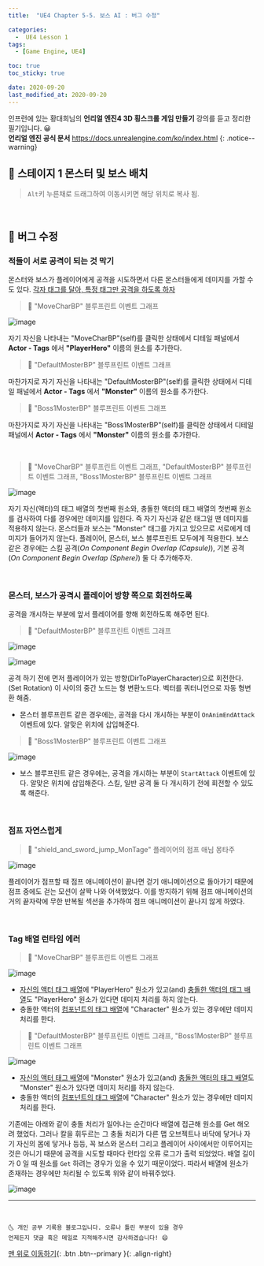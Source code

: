 ```yaml
---
title:  "UE4 Chapter 5-5. 보스 AI : 버그 수정" 

categories:
  -  UE4 Lesson 1 
tags:
  - [Game Engine, UE4]

toc: true
toc_sticky: true

date: 2020-09-20
last_modified_at: 2020-09-20
---
```


인프런에 있는 황대희님의 **언리얼 엔진4 3D 횡스크롤 게임 만들기** 강의를 듣고 정리한 필기입니다. 😀  
**언리얼 엔진 공식 문서** <https://docs.unrealengine.com/ko/index.html>
{: .notice--warning}

## 🔔 스테이지 1 몬스터 및 보스 배치

> `Alt`키 누른채로 드래그하여 이동시키면 해당 위치로 복사 됨.

<br>

## 🔔 버그 수정

### 적들이 서로 공격이 되는 것 막기

몬스터와 보스가 플레이어에게 공격을 시도하면서 다른 몬스터들에게 데미지를 가할 수도 있다. <u>각자 태그를 달아, 특정 태그만 공격을 하도록 하자</u>

> 🚩 "MoveCharBP" 블루프린트 이벤트 그래프 

![image](https://user-images.githubusercontent.com/42318591/93691946-74cb5380-fb27-11ea-9db6-591f23e5df74.png)

자기 자신을 나타내는 "MoveCharBP"(self)를 클릭한 상태에서 디테일 패널에서 **Actor - Tags** 에서 **"PlayerHero"** 이름의 원소를 추가한다.

> 🚩 "DefaultMosterBP" 블루프린트 이벤트 그래프 

마찬가지로 자기 자신을 나타내는 "DefaultMosterBP"(self)를 클릭한 상태에서 디테일 패널에서 **Actor - Tags** 에서 **"Monster"** 이름의 원소를 추가한다.

> 🚩 "Boss1MosterBP" 블루프린트 이벤트 그래프 

마찬가지로 자기 자신을 나타내는 "Boss1MosterBP"(self)를 클릭한 상태에서 디테일 패널에서 **Actor - Tags** 에서 **"Monster"** 이름의 원소를 추가한다.

<br>

> 🚩 "MoveCharBP" 블루프린트 이벤트 그래프, "DefaultMosterBP" 블루프린트 이벤트 그래프, "Boss1MosterBP" 블루프린트 이벤트 그래프 

![image](https://user-images.githubusercontent.com/42318591/93692574-d7285200-fb2f-11ea-8684-4d93111ce3c4.png)

자기 자신(액터)의 태그 배열의 첫번째 원소와, 충돌한 액터의 태그 배열의 첫번째 원소를 검사하여 다를 경우에만 데미지를 입힌다. 즉 자기 자신과 같은 태그일 땐 데미지를 적용하지 않는다. 몬스터들과 보스는 "Monster" 태그를 가지고 있으므로 서로에게 데미지가 들어가지 않는다.  플레이어, 몬스터, 보스 블루프린트 모두에게 적용한다. 보스 같은 경우에는 스킬 공격(*On Component Begin Overlap (Capsule)*), 기본 공격(*On Component Begin Overlap (Sphere)*) 둘 다 추가해주자.

<br>

### 몬스터, 보스가 공격시 플레이어 방향 쪽으로 회전하도록

공격을 개시하는 부분에 앞서 플레이어를 향해 회전하도록 해주면 된다.

> 🚩 "DefaultMosterBP" 블루프린트 이벤트 그래프 

![image](https://user-images.githubusercontent.com/42318591/93692774-23749180-fb32-11ea-83f2-eb6ade5f5858.png)

![image](https://user-images.githubusercontent.com/42318591/93692753-d4c6f780-fb31-11ea-9197-3c30d574a936.png)

공격 하기 전에 먼저 플레이어가 있는 방향(DirToPlayerCharacter)으로 회전한다.(Set Rotation) 이 사이의 중간 노드는 형 변환노드다. 벡터를 쿼터니언으로 자동 형변환 해줌.

- 몬스터 블루프린트 같은 경우에는, 공격을 다시 개시하는 부분이 `OnAnimEndAttack` 이벤트에 있다. 알맞은 위치에 삽입해준다.


> 🚩 "Boss1MosterBP" 블루프린트 이벤트 그래프 

![image](https://user-images.githubusercontent.com/42318591/93692797-81a17480-fb32-11ea-8df3-ac851f79e744.png)

- 보스 블루프린트 같은 경우에는, 공격을 개시하는 부분이 `StartAttack` 이벤트에 있다. 알맞은 위치에 삽입해준다. 스킬, 일반 공격 둘 다 개시하기 전에 회전할 수 있도록 해준다.

<br>

### 점프 자연스럽게

> 🚩 "shield_and_sword_jump_MonTage" 플레이어의 점프 애님 몽타주

![image](https://user-images.githubusercontent.com/42318591/93692973-bd3d3e00-fb34-11ea-96e2-e5b14e93b79e.png)

플레이어가 점프할 때 점프 애니메이션이 끝나면 걷기 애니메이션으로 돌아가기 때문에 점프 중에도 걷는 모션이 살짝 나와 어색했었다. 이를 방지하기 위해 점프 애니메이션의 거의 끝자락에 무한 반복될 섹션을 추가하여 점프 애니메이션이 끝나지 않게 하였다. 

<br>

### Tag 배열 런타임 에러 

> 🚩 "MoveCharBP" 블루프린트 이벤트 그래프

![image](https://user-images.githubusercontent.com/42318591/93852320-cbce5580-fcec-11ea-9eb8-61e71e425ac0.png)

- <u>자신의 액터 태그 배열</u>에 "PlayerHero" 원소가 있고(and) <u>충돌한 액터의 태그 배열</u>도 "PlayerHero" 원소가 있다면 데미지 처리를 하지 않는다. 
- 충돌한 액터의 <u>컴포넌트의 태그 배열</u>에 "Character" 원소가 있는 경우에만 데미지 처리를 한다. 

> 🚩 "DefaultMosterBP" 블루프린트 이벤트 그래프, "Boss1MosterBP" 블루프린트 이벤트 그래프

![image](https://user-images.githubusercontent.com/42318591/93852450-02a46b80-fced-11ea-9244-972a5a4a1df3.png)

- <u>자신의 액터 태그 배열</u>에 "Monster" 원소가 있고(and) <u>충돌한 액터의 태그 배열</u>도 "Monster" 원소가 있다면 데미지 처리를 하지 않는다. 
- 충돌한 액터의 <u>컴포넌트의 태그 배열</u>에 "Character" 원소가 있는 경우에만 데미지 처리를 한다. 

기존에는 아래와 같이 충돌 처리가 일어나는 순간마다 배열에 접근해 원소를 Get 해오려 했었다. 그러나 칼을 휘두르는 그 충돌 처리가 다른 맵 오브젝트나 바닥에 닿거나 자기 자신의 몸에 닿거나 등등, 꼭 보스와 몬스터 그리고 플레이어 사이에서만 이루어지는 것은 아니기 때문에 공격을 시도할 때마다 런타임 오류 로그가 출력 되었었다. 배열 길이가 0 일 때 원소를 `Get` 하려는 경우가 있을 수 있기 때문이었다. 따라서 배열에 원소가 존재하는 경우에만 처리될 수 있도록 위와 같이 바꿔주었다. 

![image](https://user-images.githubusercontent.com/42318591/93852851-bdcd0480-fced-11ea-8049-fb80bcd5ba17.png)


***
<br>

    🌜 개인 공부 기록용 블로그입니다. 오류나 틀린 부분이 있을 경우 
    언제든지 댓글 혹은 메일로 지적해주시면 감사하겠습니다! 😄

[맨 위로 이동하기](#){: .btn .btn--primary }{: .align-right}